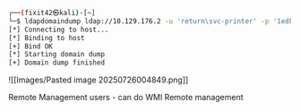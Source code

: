 
```sh
┌──(fixit42㉿kali)-[~]
└─$ ldapdomaindump ldap://10.129.176.2 -u 'return\svc-printer' -p '1edFg43012!!'
[*] Connecting to host...
[*] Binding to host
[+] Bind OK
[*] Starting domain dump
[+] Domain dump finished
```

![[Images/Pasted image 20250726004849.png]]

Remote Management users - can do WMI Remote management

